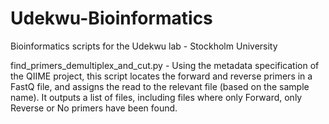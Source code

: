 # Udekwu-Bioinformatics
Bioinformatics scripts for the Udekwu lab - Stockholm University

find_primers_demultiplex_and_cut.py - Using the metadata specification of the QIIME project, this script locates the forward and reverse primers in a FastQ file, and assigns the read to the relevant file (based on the sample name). It outputs a list of files, including files where only Forward, only Reverse or No primers have been found.